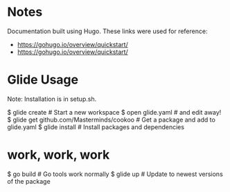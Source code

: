 # Notes

Documentation built using Hugo. These links were used for reference:

* https://gohugo.io/overview/quickstart/
* https://gohugo.io/overview/quickstart/

# Glide Usage

Note: Installation is in setup.sh.

$ glide create                            # Start a new workspace
$ open glide.yaml                         # and edit away!
$ glide get github.com/Masterminds/cookoo # Get a package and add to glide.yaml
$ glide install                           # Install packages and dependencies
# work, work, work
$ go build                                # Go tools work normally
$ glide up                                # Update to newest versions of the package